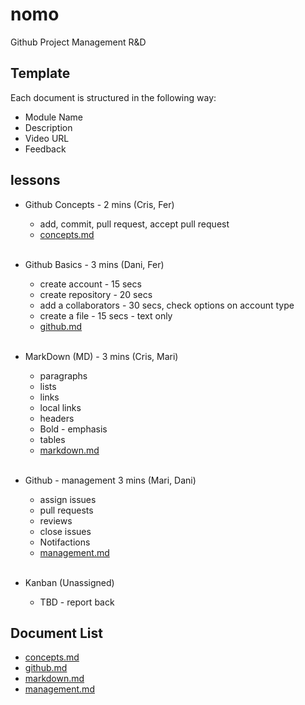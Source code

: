 # nomo
Github Project Management R&amp;D

## Template
Each document is structured in the following way:
* Module Name
* Description
* Video URL
* Feedback

## lessons

* Github Concepts - 2 mins (Cris, Fer)
  * add, commit, pull request, accept pull request
  * [concepts.md](concepts.md)
  <br>

* Github Basics - 3 mins (Dani, Fer)
  * create account - 15 secs
  * create repository - 20 secs 
  * add a collaborators - 30 secs, check options on account type
  * create a file - 15 secs - text only
  * [github.md](github.md)  
  <br>

* MarkDown (MD) - 3 mins (Cris, Mari) 
  * paragraphs
  * lists
  * links
  * local links
  * headers
  * Bold - emphasis
  * tables
  * [markdown.md](markdown.md)  
  <br>

* Github - management 3 mins (Mari, Dani)
  * assign issues
  * pull requests
  * reviews
  * close issues
  * Notifactions
  * [management.md](management.md)  
  <br>

* Kanban (Unassigned)
  * TBD - report back

## Document List
* [concepts.md](concepts.md)
* [github.md](github.md)
* [markdown.md](markdown.md)
* [management.md](management.md)
